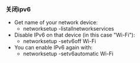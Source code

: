 ### 关闭ipv6

- Get name of your network device:
  - networksetup -listallnetworkservices
- Disable IPv6 on that device (in this case "Wi-Fi"):
  - networksetup -setv6off Wi-Fi
- You can enable IPv6 again with:
  - networksetup -setv6automatic Wi-Fi
  
